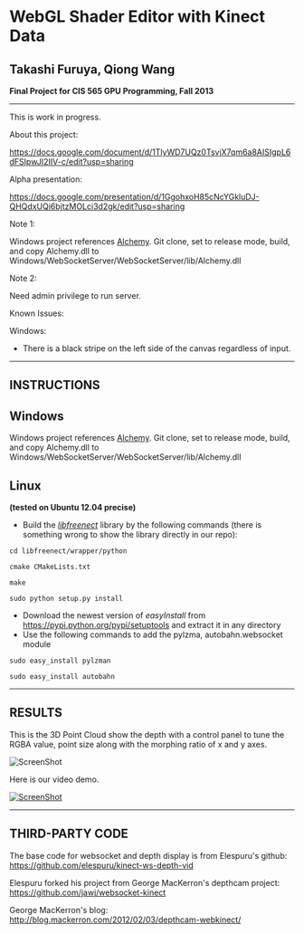 WebGL Shader Editor with Kinect Data
======================================


Takashi Furuya, Qiong Wang
------------------------------------


**Final Project for CIS 565 GPU Programming, Fall 2013**

------------------------------------


This is work in progress.

About this project:

https://docs.google.com/document/d/1TlyWD7UQz0TsvjX7qm6a8AISIgpL6dFSIpwJI2IIV-c/edit?usp=sharing

Alpha presentation:

https://docs.google.com/presentation/d/1GgohxoH85cNcYGkluDJ-QHQdxUQi6bjtzMOLci3d2gk/edit?usp=sharing


Note 1:

Windows project references [Alchemy](http://alchemywebsockets.net/).
Git clone, set to release mode, build, and copy Alchemy.dll to Windows/WebSocketServer/WebSocketServer/lib/Alchemy.dll

Note 2:

Need admin privilege to run server.


Known Issues:

Windows:

- There is a black stripe on the left side of the canvas regardless of input.



---
INSTRUCTIONS
---
**Windows**
------------------

  Windows project references [Alchemy](http://alchemywebsockets.net/).
  Git clone, set to release mode, build, and copy Alchemy.dll to Windows/WebSocketServer/WebSocketServer/lib/Alchemy.dll

**Linux** 
-------------------------------
**(tested on Ubuntu 12.04 precise)**

* Build the [*libfreenect*](https://github.com/OpenKinect/libfreenect) library by the following commands (there is something wrong to show the library directly in our repo):

```
cd libfreenect/wrapper/python

cmake CMakeLists.txt

make

sudo python setup.py install
```
* Download the newest version of *easyInstall* from https://pypi.python.org/pypi/setuptools and extract it in any directory
* Use the following commands to add the pylzma, autobahn.websocket module

```
sudo easy_install pylzman

sudo easy_install autobahn
```
---
RESULTS
---
This is the 3D Point Cloud show the depth with a control panel to tune the RGBA value, point size along with the morphing ratio of x and y axes.

![ScreenShot](https://raw.github.com/GabriellaQiong/Kinect-based-Open-Source-WebGL-Library/master/Screenshots/depth1.png)


Here is our video demo.

[![ScreenShot](https://raw.github.com/GabriellaQiong/Kinect-based-Open-Source-WebGL-Library/master/Screenshots/screenshot_vid.jpg)](http://www.youtube.com/watch?v=P4wDHG441ig)

---
THIRD-PARTY CODE
---
 
The base code for websocket and depth display is from Elespuru's github: https://github.com/elespuru/kinect-ws-depth-vid

Elespuru forked his project from George MacKerron's depthcam project:
https://github.com/jawj/websocket-kinect

George MacKerron's blog: 
http://blog.mackerron.com/2012/02/03/depthcam-webkinect/

